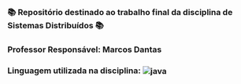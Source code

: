 ### 📚 Repositório destinado ao trabalho final da disciplina de Sistemas Distribuídos 📚
###  Professor Responsável: Marcos Dantas
### Linguagem utilizada na disciplina: <img align="center" alt="java" src="https://img.shields.io/badge/Java-ED8B00?style=for-the-badge&logo=java&logoColor=white" /> 
